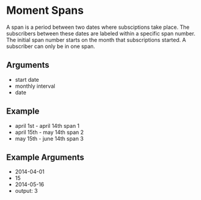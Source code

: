 # Moment Spans

A span is a period between two dates where subsciptions take place. The subscribers between these dates are labeled within a specific span number. The initial span number starts on the month that subscriptions started. A subscriber can only be in one span.

## Arguments

* start date
* monthly interval
* date

## Example

* april 1st - april 14th span 1
* april 15th - may 14th span 2
* may 15th - june 14th span 3

## Example Arguments

* 2014-04-01
* 15
* 2014-05-16
* output: 3